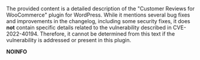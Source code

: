 The provided content is a detailed description of the "Customer Reviews for WooCommerce" plugin for WordPress. While it mentions several bug fixes and improvements in the changelog, including some security fixes, it does **not** contain specific details related to the vulnerability described in CVE-2022-40194. Therefore, it cannot be determined from this text if the vulnerability is addressed or present in this plugin.

**NOINFO**